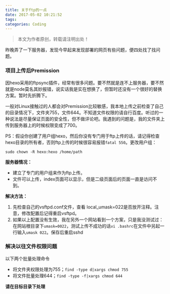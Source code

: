 ```yaml
---
title: 关于ftp的一点
date: 2017-05-02 10:21:52
tags:
categories: Coding
---
```


>本文为作者原创，转载请注明出处！


昨晚弄了一下服务器，发现今早起来发现部署的网页有些问题，便四处找了找问题。

### 项目上传后Premission

因hexo采用的ftpsync插件，经常有很多问题。要不然就是连不上服务器，要不然就是node莫名其妙报错，说实话我是实在想换了，但暂时还没有一个很好的替换方案。暂时先折腾下。

一般对Linux接触过的人都会对Premission比较敏感，我本地上传之前检查了自己的目录情况下，文件夹755，文件644。不知道文件权限的请自行百度。听过的一种说法是尽量保证页面的安全性，但不做评论吧。我遇到的问题是，我的文件夹上传到服务器上的时候权限变成了700。

PS：假设你创建了用户组hexo，然后你没有专门用于ftp上传的话，请记得检查hexo目录的所有者，否则ftp上传的时候很容易报错`fatal 550`。更改用户组：

`sudo chown -R hexo:hexo /home/path`

**服务器情况：**

* 建立了专门的用户组来作为ftp上传。
* 文件可以上传，index页面可以显示，但是二级页面后的页面一直是访问不到。

**解决方法：**

1. 先检查自己的vsftpd.conf文件，查看 local_umask=022是否放开注释。注意，修改配置后记得重启vsftpd。
2. 如果以上配置没有生效，我在另外一个网站看到一个方案，只是我没测试过：在网站根目录下`umask=0022`，测试上传不成功的话`vi .bashrc`在文件中另起一行输入`umask 022`。保存后重启sshd 

### 解决以往文件权限问题

以下两个批量处理命令

* 将文件夹权限处理为755；`find -type d|xargs chmod 755`
* 将文件批量处理644；`find -type -f|xargs chmod 644`

**请在目标目录下处理**




